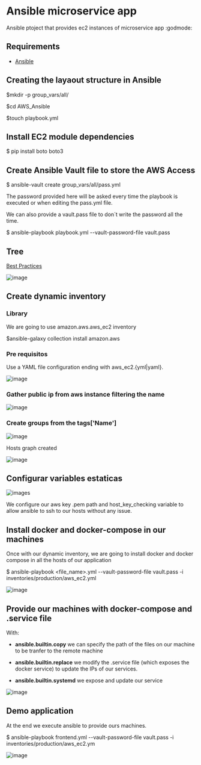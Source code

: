 # Ansible microservice app
Ansible ptoject that provides ec2 instances of microservice app :godmode:

## Requirements
* [Ansible](https://docs.ansible.com/ansible/latest/installation_guide/index.html) 

## Creating the layaout structure in Ansible

$mkdir -p group_vars/all/

$cd AWS_Ansible

$touch playbook.yml

## Install EC2 module dependencies

$ pip install boto boto3 

## Create Ansible Vault file to store the AWS Access

$ ansible-vault create group_vars/all/pass.yml 

The password provided here will be asked every time the playbook is executed or when editing the pass.yml file.

We can also provide a vault.pass file to don´t write the password all the time.

$ ansible-playbook playbook.yml --vault-password-file vault.pass

## Tree
[Best Practices](https://docs.ansible.com/ansible/2.8/user_guide/playbooks_best_practices.html#directory-layout)

![image](assets/images/tree.png)

## Create dynamic inventory

### Library

We are going to use amazon.aws.aws_ec2 inventory

$ansible-galaxy collection install amazon.aws

### Pre requisitos
Use a YAML file configuration ending with aws_ec2.{yml|yaml}.

![image](assets/images/inventories_tree.png)

### Gather public ip from aws instance filtering the name

![image](assets/images/gather_aws_instances_information.png)

### Create groups from the tags['Name']

![image](assets/images/gather_aws_instances_information.png)

Hosts graph created

![image](assets/images/host_list.png)

## Configurar variables estaticas

![images](assets/images/conf.png)
 
We configure our aws key .pem path and host_key_checking variable to allow ansible to ssh to our hosts without any issue.

## Install docker and docker-compose in our machines

Once with our dynamic inventory, we are going to install docker and docker compose in all the hosts of our application

$ ansible-playbook <file_name>.yml --vault-password-file vault.pass -i inventories/production/aws_ec2.yml 

![image](assets/gif/all_docker.gif)

## Provide our machines with docker-compose and .service file 

With:
* **ansible.builtin.copy** we can specify the path of the files on our machine to be tranfer to the remote machine

* **ansible.builtin.replace** we modify the .service file (which exposes the docker service) to update the IPs of our services. 

* **ansible.builtin.systemd** we expose and update our service

![image](assets/gif/provide_files.gif)

## Demo application

At the end we execute ansible to provide ours machines.

$ ansible-playbook frontend.yml --vault-password-file vault.pass -i inventories/production/aws_ec2.ym

![image](assets/gif/demo.gif)